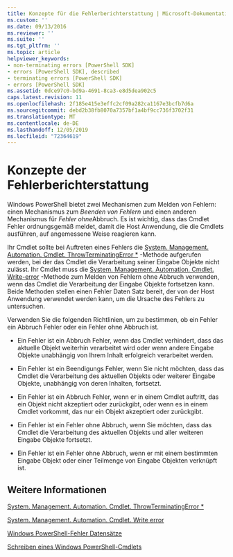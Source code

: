 ```yaml
---
title: Konzepte für die Fehlerberichterstattung | Microsoft-Dokumentation
ms.custom: ''
ms.date: 09/13/2016
ms.reviewer: ''
ms.suite: ''
ms.tgt_pltfrm: ''
ms.topic: article
helpviewer_keywords:
- non-terminating errors [PowerShell SDK]
- errors [PowerShell SDK], described
- terminating errors [PowerShell SDK]
- errors [PowerShell SDK]
ms.assetid: 0dce97c0-bd9a-4691-8ca3-e8d5dea902c5
caps.latest.revision: 11
ms.openlocfilehash: 2f185e415e3effc2cf09a282ca1167e3bcfb7d6a
ms.sourcegitcommit: debd2b38fb8070a7357bf1a4bf9cc736f3702f31
ms.translationtype: MT
ms.contentlocale: de-DE
ms.lasthandoff: 12/05/2019
ms.locfileid: "72364619"
---
```

# <a name="error-reporting-concepts"></a>Konzepte der Fehlerberichterstattung

Windows PowerShell bietet zwei Mechanismen zum Melden von Fehlern: einen Mechanismus zum *Beenden von Fehlern* und einen anderen Mechanismus für *Fehler ohne*Abbruch. Es ist wichtig, dass das Cmdlet Fehler ordnungsgemäß meldet, damit die Host Anwendung, die die Cmdlets ausführen, auf angemessene Weise reagieren kann.

Ihr Cmdlet sollte bei Auftreten eines Fehlers die [System. Management. Automation. Cmdlet. ThrowTerminatingError *](/dotnet/api/System.Management.Automation.Cmdlet.ThrowTerminatingError) -Methode aufgerufen werden, bei der das Cmdlet die Verarbeitung seiner Eingabe Objekte nicht zulässt. Ihr Cmdlet muss die [System. Management. Automation. Cmdlet. Write-error](/dotnet/api/System.Management.Automation.Cmdlet.WriteError) -Methode zum Melden von Fehlern ohne Abbruch verwenden, wenn das Cmdlet die Verarbeitung der Eingabe Objekte fortsetzen kann. Beide Methoden stellen einen Fehler Daten Satz bereit, der von der Host Anwendung verwendet werden kann, um die Ursache des Fehlers zu untersuchen.

Verwenden Sie die folgenden Richtlinien, um zu bestimmen, ob ein Fehler ein Abbruch Fehler oder ein Fehler ohne Abbruch ist.

- Ein Fehler ist ein Abbruch Fehler, wenn das Cmdlet verhindert, dass das aktuelle Objekt weiterhin verarbeitet wird oder wenn andere Eingabe Objekte unabhängig von Ihrem Inhalt erfolgreich verarbeitet werden.

- Ein Fehler ist ein Beendigungs Fehler, wenn Sie nicht möchten, dass das Cmdlet die Verarbeitung des aktuellen Objekts oder weiterer Eingabe Objekte, unabhängig von deren Inhalten, fortsetzt.

- Ein Fehler ist ein Abbruch Fehler, wenn er in einem Cmdlet auftritt, das ein Objekt nicht akzeptiert oder zurückgibt, oder wenn es in einem Cmdlet vorkommt, das nur ein Objekt akzeptiert oder zurückgibt.

- Ein Fehler ist ein Fehler ohne Abbruch, wenn Sie möchten, dass das Cmdlet die Verarbeitung des aktuellen Objekts und aller weiteren Eingabe Objekte fortsetzt.

- Ein Fehler ist ein Fehler ohne Abbruch, wenn er mit einem bestimmten Eingabe Objekt oder einer Teilmenge von Eingabe Objekten verknüpft ist.

## <a name="see-also"></a>Weitere Informationen

[System. Management. Automation. Cmdlet. ThrowTerminatingError *](/dotnet/api/System.Management.Automation.Cmdlet.ThrowTerminatingError)

[System. Management. Automation. Cmdlet. Write error](/dotnet/api/System.Management.Automation.Cmdlet.WriteError)

[Windows PowerShell-Fehler Datensätze](./windows-powershell-error-records.md)

[Schreiben eines Windows PowerShell-Cmdlets](./writing-a-windows-powershell-cmdlet.md)

